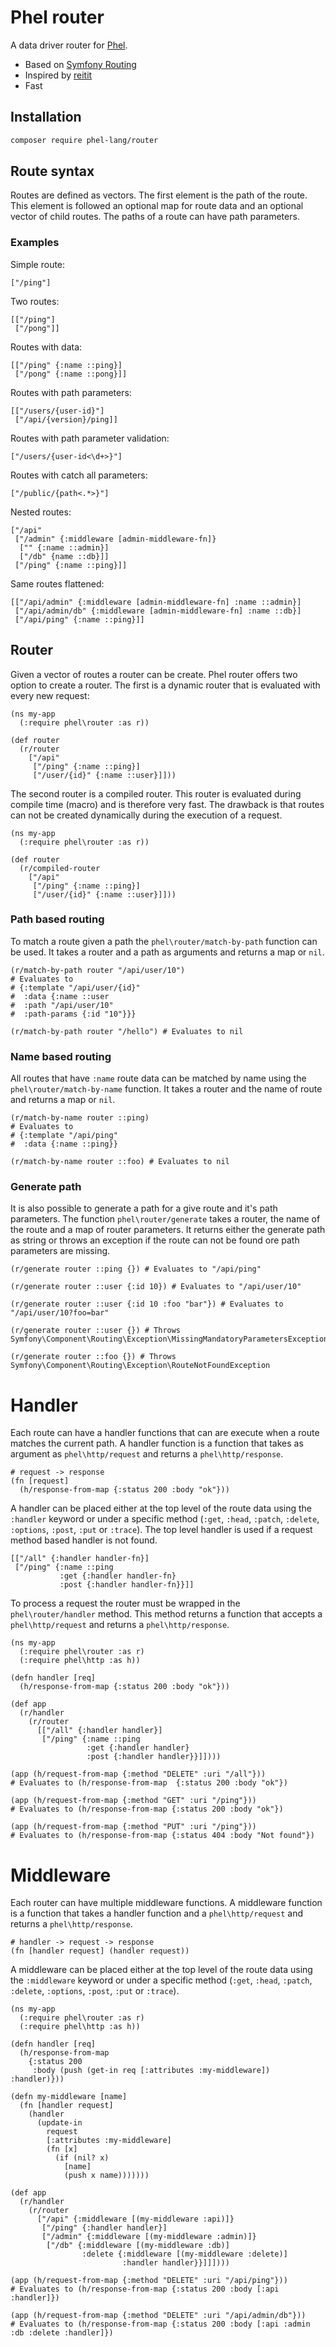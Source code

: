 # Phel router

A data driver router for [Phel](https://phel-lang.org/).

* Based on [Symfony Routing](https://github.com/symfony/routing)
* Inspired by [reitit](https://github.com/metosin/reitit)
* Fast

## Installation

```bash
composer require phel-lang/router
```

## Route syntax

Routes are defined as vectors. The first element is the path of the route. This element is followed an optional map for route data and an optional vector of child routes. The paths of a route can have path parameters.

### Examples

Simple route:

```phel
["/ping"]
```

Two routes:

```phel
[["/ping"]
 ["/pong"]]
```

Routes with data:

```phel
[["/ping" {:name ::ping}]
 ["/pong" {:name ::pong}]]
```

Routes with path parameters:

```phel
[["/users/{user-id}"]
 ["/api/{version}/ping]]
```

Routes with path parameter validation:

```phel
["/users/{user-id<\d+>}"]
```

Routes with catch all parameters:

```phel
["/public/{path<.*>}"]
```

Nested routes:

```phel
["/api"
 ["/admin" {:middleware [admin-middleware-fn]}
  ["" {:name ::admin}]
  ["/db" {name ::db}]]
 ["/ping" {:name ::ping}]]
```

Same routes flattened:

```phel
[["/api/admin" {:middleware [admin-middleware-fn] :name ::admin}]
 ["/api/admin/db" {:middleware [admin-middleware-fn] :name ::db}]
 ["/api/ping" {:name ::ping}]]
```

## Router

Given a vector of routes a router can be create. Phel router offers two option to create a router. The first is a dynamic router that is evaluated with every new request:

```phel
(ns my-app
  (:require phel\router :as r))

(def router
  (r/router
    ["/api"
     ["/ping" {:name ::ping}]
     ["/user/{id}" {:name ::user}]]))
```

The second router is a compiled router. This router is evaluated during compile time (macro) and is therefore very fast. The drawback is that routes can not be created dynamically during the execution of a request.

```phel
(ns my-app
  (:require phel\router :as r))

(def router
  (r/compiled-router
    ["/api"
     ["/ping" {:name ::ping}]
     ["/user/{id}" {:name ::user}]]))
```

### Path based routing

To match a route given a path the `phel\router/match-by-path` function can be used. It takes a router and a path as arguments and returns a map or `nil`.

```phel
(r/match-by-path router "/api/user/10")
# Evaluates to
# {:template "/api/user/{id}"
#  :data {:name ::user
#  :path "/api/user/10"
#  :path-params {:id "10"}}}

(r/match-by-path router "/hello") # Evaluates to nil
```


### Name based routing

All routes that have `:name` route data can be matched by name using the `phel\router/match-by-name` function. It takes a router and the name of route and returns a map or `nil`.

```phel
(r/match-by-name router ::ping)
# Evaluates to
# {:template "/api/ping"
#  :data {:name ::ping}}

(r/match-by-name router ::foo) # Evaluates to nil
```

### Generate path

It is also possible to generate a path for a give route and it's path parameters. The function `phel\router/generate` takes a router, the name of the route and a map of router parameters. It returns either the generate path as string or throws an exception if the route can not be found ore path parameters are missing.

```phel
(r/generate router ::ping {}) # Evaluates to "/api/ping"

(r/generate router ::user {:id 10}) # Evaluates to "/api/user/10"

(r/generate router ::user {:id 10 :foo "bar"}) # Evaluates to "/api/user/10?foo=bar"

(r/generate router ::user {}) # Throws Symfony\Component\Routing\Exception\MissingMandatoryParametersException

(r/generate router ::foo {}) # Throws Symfony\Component\Routing\Exception\RouteNotFoundException
```

# Handler

Each route can have a handler functions that can are execute when a route matches the current path. A handler function is a function that takes as argument as `phel\http/request` and returns a `phel\http/response`.

```phel
# request -> response
(fn [request]
  (h/response-from-map {:status 200 :body "ok"}))
```

A handler can be placed either at the top level of the route data using the `:handler` keyword or under a specific method (`:get`, `:head`, `:patch`, `:delete`, `:options`, `:post`, `:put` or `:trace`). The top level handler is used if a request method based handler is not found.

```phel
[["/all" {:handler handler-fn}]
 ["/ping" {:name ::ping
           :get {:handler handler-fn}
           :post {:handler handler-fn}}]]
```

To process a request the router must be wrapped in the `phel\router/handler` method. This method returns a function that accepts a `phel\http/request` and returns a `phel\http/response`.

```phel
(ns my-app
  (:require phel\router :as r)
  (:require phel\http :as h))

(defn handler [req]
  (h/response-from-map {:status 200 :body "ok"}))

(def app
  (r/handler
    (r/router
      [["/all" {:handler handler}]
       ["/ping" {:name ::ping
                 :get {:handler handler}
                 :post {:handler handler}}]])))

(app (h/request-from-map {:method "DELETE" :uri "/all"}))
# Evaluates to (h/response-from-map  {:status 200 :body "ok"})

(app (h/request-from-map {:method "GET" :uri "/ping"}))
# Evaluates to (h/response-from-map {:status 200 :body "ok"})

(app (h/request-from-map {:method "PUT" :uri "/ping"}))
# Evaluates to (h/response-from-map {:status 404 :body "Not found"})
```

# Middleware

Each router can have multiple middleware functions. A middleware function is a function that takes a handler function and a `phel\http/request` and returns a `phel\http/response`.

```phel
# handler -> request -> response
(fn [handler request] (handler request))
```

A middleware can be placed either at the top level of the route data using the `:middleware` keyword or under a specific method (`:get`, `:head`, `:patch`, `:delete`, `:options`, `:post`, `:put` or `:trace`).

```phel
(ns my-app
  (:require phel\router :as r)
  (:require phel\http :as h))

(defn handler [req]
  (h/response-from-map
    {:status 200
     :body (push (get-in req [:attributes :my-middleware]) :handler)}))

(defn my-middleware [name]
  (fn [handler request]
    (handler
      (update-in
        request
        [:attributes :my-middleware]
        (fn [x]
          (if (nil? x)
            [name]
            (push x name)))))))

(def app
  (r/handler
    (r/router
      ["/api" {:middleware [(my-middleware :api)]}
       ["/ping" {:handler handler}]
       ["/admin" {:middleware [(my-middleware :admin)]}
        ["/db" {:middleware [(my-middleware :db)]
                :delete {:middleware [(my-middleware :delete)]
                         :handler handler}}]]])))

(app (h/request-from-map {:method "DELETE" :uri "/api/ping"}))
# Evaluates to (h/response-from-map {:status 200 :body [:api :handler]})

(app (h/request-from-map {:method "DELETE" :uri "/api/admin/db"}))
# Evaluates to (h/response-from-map {:status 200 :body [:api :admin :db :delete :handler]})
```
